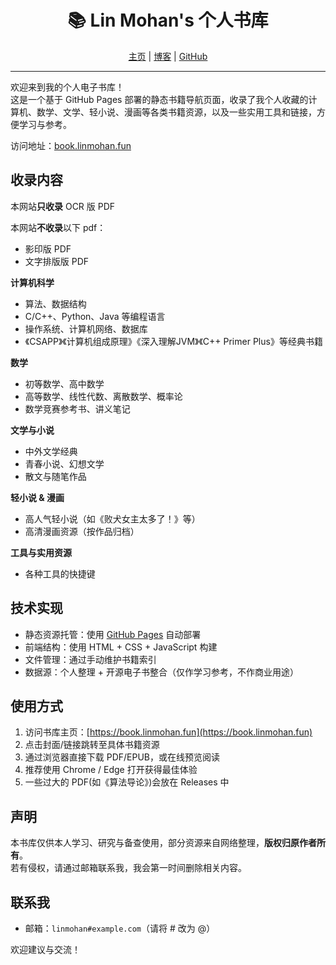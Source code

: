 <div align="center">
  <h1>📚 Lin Mohan's 个人书库</h1>
  <p>
    <a href="https://home.linmohan.fun/" target="_blank" rel="noopener noreferrer">主页</a> |
    <a href="https://linmohan.fun/" target="_blank" rel="noopener noreferrer">博客</a> |
    <a href="https://github.com/LINMOH" target="_blank" rel="noopener noreferrer">GitHub</a>
  </p>
</div>

---

欢迎来到我的个人电子书库！  
这是一个基于 GitHub Pages 部署的静态书籍导航页面，收录了我个人收藏的计算机、数学、文学、轻小说、漫画等各类书籍资源，以及一些实用工具和链接，方便学习与参考。

访问地址：[book.linmohan.fun](https://book.linmohan.fun)

## 收录内容

本网站**只收录** OCR 版 PDF

本网站**不收录**以下 pdf：
- 影印版 PDF
- 文字排版版 PDF

**计算机科学**
- 算法、数据结构
- C/C++、Python、Java 等编程语言
- 操作系统、计算机网络、数据库
- 《CSAPP》《计算机组成原理》《深入理解JVM》《C++ Primer Plus》等经典书籍

**数学**
- 初等数学、高中数学
- 高等数学、线性代数、离散数学、概率论
- 数学竞赛参考书、讲义笔记

**文学与小说**
- 中外文学经典
- 青春小说、幻想文学
- 散文与随笔作品

**轻小说 & 漫画**
- 高人气轻小说（如《败犬女主太多了！》等）
- 高清漫画资源（按作品归档）

**工具与实用资源**
- 各种工具的快捷键

## 技术实现

- 静态资源托管：使用 [GitHub Pages](https://pages.github.com/) 自动部署  
- 前端结构：使用 HTML + CSS + JavaScript 构建  
- 文件管理：通过手动维护书籍索引
- 数据源：个人整理 + 开源电子书整合（仅作学习参考，不作商业用途）

## 使用方式

1. 访问书库主页：[https://book.linmohan.fun](https://book.linmohan.fun)
2. 点击封面/链接跳转至具体书籍资源
3. 通过浏览器直接下载 PDF/EPUB，或在线预览阅读
4. 推荐使用 Chrome / Edge 打开获得最佳体验
5. 一些过大的 PDF(如《算法导论》)会放在 Releases 中

## 声明

本书库仅供本人学习、研究与备查使用，部分资源来自网络整理，**版权归原作者所有**。  
若有侵权，请通过邮箱联系我，我会第一时间删除相关内容。

## 联系我

- 邮箱：`linmohan#example.com`（请将 # 改为 @）

欢迎建议与交流！

